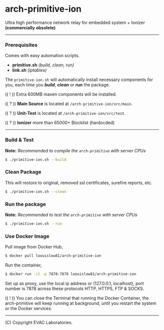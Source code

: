 # arch-primitive-ion

Ultra high performance network relay for embedded system + Ionizer **(commercially obsolete)**

---

### Prerequisites

Comes with easy automation scripts.

- **primitive.sh** _(build, clean, run)_
- **link.sh** _(iptables)_

The `primitive-ion.sh` will automatically install necessary components for you, each time you _**build**_, _**clean**_ or _**run**_ the package.

(( ! )) Extra 600MB maven components will be installed.

(( ? )) **Main Source** is located at `/arch-primitive-ion/src/main`.

(( ? )) **Unit-Test** is located at `/arch-primitive-ion/src/test`.

(( ? )) **Ionizer** more than 65000+ Blocklist (hardocded)
 
---

### Build & Test

**Note:** _Recommended to compile the `arch-primitive` with server CPUs_

```bash
$ ./primitive-ion.sh --build
```

### Clean Package

This will restore to original, removed ssl certificates, surefire reports, etc.

```bash
$ ./primitive-ion.sh --clean
```

### Run the package

**Note:** _Recommended to test the `arch-primitive` with server CPUs_

```bash
$ ./primitive-ion.sh --run
```

### Use Docker Image

Pull image from Docker Hub,

```bash
$ docker pull loouislow81/arch-primitive-ion
```

Run the container,

```bash
$ docker run -it -p 7878:7878 loouislow81/arch-primitive-ion
```

Set up as proxy, use the local ip address or (127.0.0.1, localhost), port number is 7878 across these protocols HTTP, HTTPS, FTP & SOCKS.

(( ! )) You can close the Terminal that running the Docker Container, the arch-primitive will keep running at background, until you restart the system or the Docker services.

---

(C) Copyright EVAC Laboratories.
